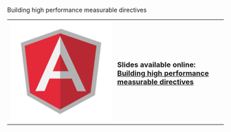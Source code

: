 Building high performance measurable directives

<table>
  <tr>
    <td>
      <a href="http://zizzamia.github.io/taste-of-angularjs/slides/">
        <img src="https://raw.githubusercontent.com/zizzamia/taste-of-angularjs/master/assets/angularjs-logo.png" alt="AngularJS Logo" />
      </a>
    </td>
    <td>
      <h3>Slides available online: <br>
      <a href="http://zizzamia.github.io/angular-app-in-production-lightning-talk/">
      	Building high performance measurable directives
      </a>
      </h3>
    </td>
  </tr>
</table>
